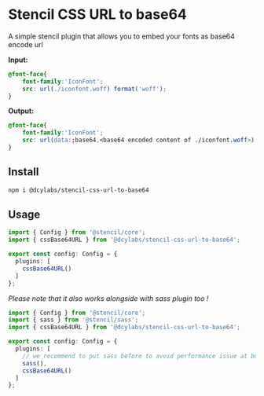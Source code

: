 # Stencil CSS URL to base64

A simple stencil plugin that allows you to embed your fonts as base64 encode url 

**Input:**  
```css
@font-face{
    font-family:'IconFont';
    src: url(./iconfont.woff) format('woff');
}
```

**Output:** 
```css
@font-face{
    font-family:'IconFont';
    src: url(data:;base64,<base64 encoded content of ./iconfont.woff>) format('woff');
}
```

## Install 

```sh
npm i @dcylabs/stencil-css-url-to-base64
```

## Usage 

```typescript 
import { Config } from '@stencil/core';
import { cssBase64URL } from '@dcylabs/stencil-css-url-to-base64';

export const config: Config = {
  plugins: [
    cssBase64URL()
  ]
};
```

*Please note that it also works alongside with sass plugin too !*


```typescript 
import { Config } from '@stencil/core';
import { sass } from '@stencil/sass';
import { cssBase64URL } from '@dcylabs/stencil-css-url-to-base64';

export const config: Config = {
  plugins: [
    // we recommend to put sass before to avoid performance issue at build time 
    sass(),
    cssBase64URL()
  ]
};
```